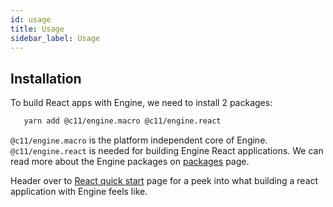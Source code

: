 ```yaml
---
id: usage
title: Usage
sidebar_label: Usage
---
```


## Installation

To build React apps with Engine, we need to install 2 packages:

```sh
   yarn add @c11/engine.macro @c11/engine.react
```

`@c11/engine.macro` is the platform independent core of Engine.
`@c11/engine.react` is needed for building Engine React applications. We can
read more about the Engine packages on [packages](packages) page.

Header over to [React quick start](react-quick-start) page for a peek into what building a react
application with Engine feels like.
